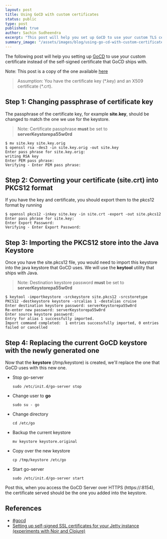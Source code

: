 ```yaml
---
layout: post
title: Using GoCD with custom certificates
status: public
type: post
published: true
author: Sachin Sudheendra
excerpt: "This post will help you set up GoCD to use your custom TLS certificate instead of the self-signed certificate that GoCD ships with."
summary_image: "/assets/images/blog/using-go-cd-with-custom-certificates/summary_image.png"
---
```


The following post will help you setting up [GoCD](https://www.go.cd) to use your custom certificate instead of the self-signed certificate that GoCD ships with.

Note: This post is a copy of the one available [here](http://sachinsudheendra.github.io/2014/03/08/using-go-cd-with-custom-certificates.html)

> Assumption: You have the certificate key (\*.key) and an X509 certificate (\*.crt).

## Step 1: Changing passphrase of certificate key

The passphrase of the certificate key, for example **site.key**, should be changed to match the one we use for the keystore.

> Note: Certificate passphrase **must** be set to **serverKeystorepa55w0rd**

    $ mv site.key site.key.orig
    $ openssl rsa -des3 -in site.key.orig -out site.key
    Enter pass phrase for site.key.orig:
    writing RSA key
    Enter PEM pass phrase:
    Verifying - Enter PEM pass phrase:

## Step 2: Converting your certificate (site.crt) into PKCS12 format

If you have the key and certificate, you should export them to the pkcs12 format by running

    $ openssl pkcs12 -inkey site.key -in site.crt -export -out site.pkcs12
    Enter pass phrase for site.key:
    Enter Export Password:
    Verifying - Enter Export Password:

## Step 3: Importing the PKCS12 store into the Java Keystore

Once you have the site.pkcs12 file, you would need to import this keystore into the java keystore that GoCD uses. We will use the **keytool** utility that ships with Java.

> Note: Destination keystore password **must** be set to **serverKeystorepa55w0rd**

    $ keytool -importkeystore -srckeystore site.pkcs12 -srcstoretype PKCS12 -destkeystore keystore -srcalias 1 -destalias cruise
    Enter destination keystore password: serverKeystorepa55w0rd
    Re-enter new password: serverKeystorepa55w0rd
    Enter source keystore password:
    Entry for alias 1 successfully imported.
    Import command completed:  1 entries successfully imported, 0 entries failed or cancelled

## Step 4: Replacing the current GoCD keystore with the newly generated one

Now that the **keystore** (/tmp/keystore) is created, we'll replace the one that GoCD uses with this new one.

- Stop go-server

      sudo /etc/init.d/go-server stop

- Change user to **go**

      sudo su - go

- Change directory

      cd /etc/go

- Backup the current keystore

      mv keystore keystore.original

- Copy over the new keystore

      cp /tmp/keystore /etc/go

- Start go-server

      sudo /etc/init.d/go-server start

Post this, when you access the GoCD Server over HTTPS (https://<go-server>:8154), the certificate served should be the one you added into the keystore.


## References

- [#gocd](https://www.go.cd)
- [Setting up self-signed SSL certificates for your Jetty instance (experiments with Noir and Clojure)](http://sharetheconversation.blogspot.in/2012/01/setting-up-self-signed-ssl-certificates.html)
